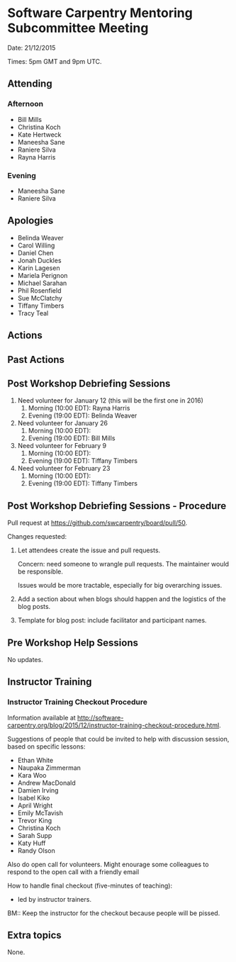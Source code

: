 # Software Carpentry Mentoring Subcommittee Meeting

Date: 21/12/2015

Times: 5pm GMT and 9pm UTC.

## Attending

### Afternoon

-   Bill Mills
-   Christina Koch
-   Kate Hertweck
-   Maneesha Sane
-   Raniere Silva
-   Rayna Harris

### Evening

-   Maneesha Sane
-   Raniere Silva

## Apologies

-   Belinda Weaver
-   Carol Willing
-   Daniel Chen
-   Jonah Duckles
-   Karin Lagesen
-   Mariela Perignon
-   Michael Sarahan
-   Phil Rosenfield
-   Sue McClatchy
-   Tiffany Timbers
-   Tracy Teal

## Actions

## Past Actions

## Post Workshop Debriefing Sessions

1. Need volunteer for January 12 (this will be the first one in 2016)
    1.  Morning (10:00 EDT): Rayna Harris
    2.  Evening (19:00 EDT): Belinda Weaver
2.  Need volunteer for January 26
    1.  Morning (10:00 EDT):
    2.  Evening (19:00 EDT): Bill Mills
3.  Need volunteer for February 9
    1.  Morning (10:00 EDT):
    2.  Evening (19:00 EDT): Tiffany Timbers
4.  Need volunteer for February 23
    1.  Morning (10:00 EDT):
    2.  Evening (19:00 EDT): Tiffany Timbers

## Post Workshop Debriefing Sessions - Procedure

Pull request at https://github.com/swcarpentry/board/pull/50.

Changes requested:

1.  Let attendees create the issue and pull requests.

    Concern: need someone to wrangle pull requests. The maintainer would be responsible.

    Issues would be more tractable, especially for big overarching issues.
2.  Add a section about when blogs should happen and the logistics of the blog posts.
3.  Template for blog post: include facilitator and participant names.

## Pre Workshop Help Sessions

No updates.

## Instructor Training

### Instructor Training Checkout Procedure

Information available at http://software-carpentry.org/blog/2015/12/instructor-training-checkout-procedure.html.

Suggestions of people that could be invited to help with discussion session, based on specific lessons:

-   Ethan White
-   Naupaka Zimmerman
-   Kara Woo
-   Andrew MacDonald
-   Damien Irving
-   Isabel Kiko
-   April Wright
-   Emily McTavish
-   Trevor King
-   Christina Koch
-   Sarah Supp
-   Katy Huff
-   Randy Olson

Also do open call for volunteers.
Might enourage some colleagues to respond to the open call with a friendly email

How to handle final checkout (five-minutes of teaching):

-   led by instructor trainers.

BM:: Keep the instructor for the checkout because people will be pissed.

## Extra topics

None.
